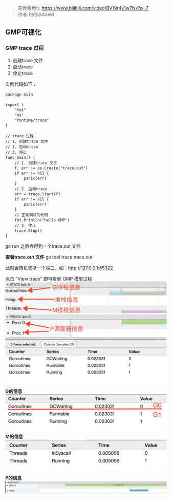 > 原教程地址:https://www.bilibili.com/video/BV19r4y1w7Nx?p=7 \
> 作者:刘丹冰Aceld
## GMP可视化

### GMP trace 过程
1. 创建trace 文件
2. 启动trace
3. 停止trace

实例代码如下：
```
package main

import (
	"fmt"
	"os"
	"runtime/trace"
)

// trace 过程
// 1. 创建trace 文件
// 2. 启动trace
// 3. 停止
func main() {
	// 1. 创建trace 文件
	f, err := os.Create("trace.out")
	if err != nil {
		panic(err)
	}
	// 2. 启动trace
	err = trace.Start(f)
	if err != nil {
		panic(err)
	}
	// 正常调试的代码
	fmt.Println("hello GMP")
	// 3. 停止
	trace.Stop()
}
```

go run 之后会得到一个trace.out 文件

**查看trace.out 文件**
go tool trace trace.out

此时会随机坚挺一个端口，如：http://127.0.0.1:65322

点击 "View trace" 即可看到 GMP 模型过程
<img style="display: block; margin: 0 auto;" src="../img/gmp-trace.png" alt="" />

**G的信息**
<img style="display: block; margin: 0 auto;" src="../img/gmp-trace-G.png" alt="" />

**M的信息**
<img style="display: block; margin: 0 auto;" src="../img/gmp-trace-M.png" alt="" />

**P的信息**
<img style="display: block; margin: 0 auto;" src="../img/gmp-trace-P.png" alt="" />